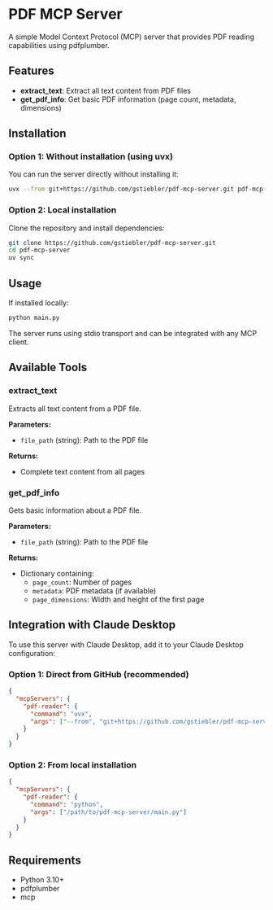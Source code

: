 # PDF MCP Server

A simple Model Context Protocol (MCP) server that provides PDF reading capabilities using pdfplumber.

## Features

- **extract_text**: Extract all text content from PDF files
- **get_pdf_info**: Get basic PDF information (page count, metadata, dimensions)

## Installation

### Option 1: Without installation (using uvx)

You can run the server directly without installing it:

```bash
uvx --from git+https://github.com/gstiebler/pdf-mcp-server.git pdf-mcp-server
```

### Option 2: Local installation

Clone the repository and install dependencies:

```bash
git clone https://github.com/gstiebler/pdf-mcp-server.git
cd pdf-mcp-server
uv sync
```

## Usage

If installed locally:

```bash
python main.py
```

The server runs using stdio transport and can be integrated with any MCP client.

## Available Tools

### extract_text
Extracts all text content from a PDF file.

**Parameters:**
- `file_path` (string): Path to the PDF file

**Returns:**
- Complete text content from all pages

### get_pdf_info
Gets basic information about a PDF file.

**Parameters:**
- `file_path` (string): Path to the PDF file

**Returns:**
- Dictionary containing:
  - `page_count`: Number of pages
  - `metadata`: PDF metadata (if available)
  - `page_dimensions`: Width and height of the first page

## Integration with Claude Desktop

To use this server with Claude Desktop, add it to your Claude Desktop configuration:

### Option 1: Direct from GitHub (recommended)

```json
{
  "mcpServers": {
    "pdf-reader": {
      "command": "uvx",
      "args": ["--from", "git+https://github.com/gstiebler/pdf-mcp-server.git", "pdf-mcp-server"]
    }
  }
}
```

### Option 2: From local installation

```json
{
  "mcpServers": {
    "pdf-reader": {
      "command": "python",
      "args": ["/path/to/pdf-mcp-server/main.py"]
    }
  }
}
```

## Requirements

- Python 3.10+
- pdfplumber
- mcp